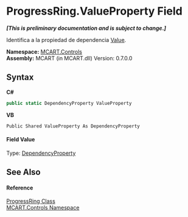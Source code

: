 # ProgressRing.ValueProperty Field
 _**\[This is preliminary documentation and is subject to change.\]**_

Identifica a la propiedad de dependencia <a href="72c4de55-fe5e-c4d9-cc1e-d9c7238b658b">Value</a>.

**Namespace:**&nbsp;<a href="1c9d7a8e-81d4-838a-f87d-7379b253b6ce">MCART.Controls</a><br />**Assembly:**&nbsp;MCART (in MCART.dll) Version: 0.7.0.0

## Syntax

**C#**<br />
``` C#
public static DependencyProperty ValueProperty
```

**VB**<br />
``` VB
Public Shared ValueProperty As DependencyProperty
```


#### Field Value
Type: <a href="http://msdn2.microsoft.com/es-es/library/ms589318" target="_blank">DependencyProperty</a>

## See Also


#### Reference
<a href="479c7f61-4494-3db6-3c8c-d3948d9ce248">ProgressRing Class</a><br /><a href="1c9d7a8e-81d4-838a-f87d-7379b253b6ce">MCART.Controls Namespace</a><br />